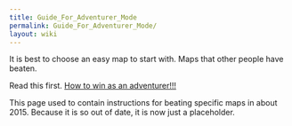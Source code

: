 ```yaml
---
title: Guide_For_Adventurer_Mode
permalink: Guide_For_Adventurer_Mode/
layout: wiki
---
```


It is best to choose an easy map to start with. Maps that other people
have beaten.

Read this first. [How to win as an
adventurer!!!](/keeperrl_wiki/How_To_Win_As_An_Adventurer!!! "wikilink")

This page used to contain instructions for beating specific maps in
about 2015. Because it is so out of date, it is now just a placeholder.
